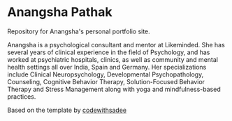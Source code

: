 # Anangsha Pathak

Repository for Anangsha's personal portfolio site.

Anangsha is a psychological consultant and mentor at Likeminded. She has several years of clinical experience in the field of Psychology, and has worked at psychiatric hospitals, clinics, as well as community and mental health settings all over India, Spain and Germany. Her specializations include Clinical Neuropsychology, Developmental Psychopathology, Counseling, Cognitive Behavior Therapy, Solution-Focused Behavior Therapy and Stress Management along with yoga and mindfulness-based practices.

Based on the template by [codewithsadee](https://github.com/codewithsadee/vcard-personal-portfolio)